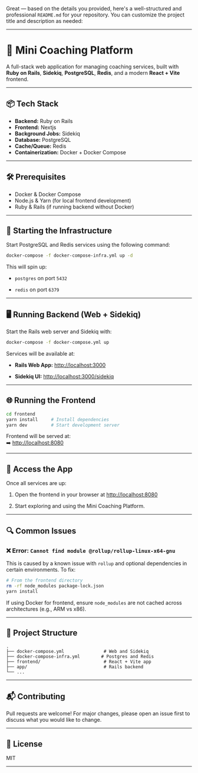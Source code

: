 Great — based on the details you provided, here's a well-structured and professional `README.md` for your repository. You can customize the project title and description as needed:

---

# 🚀 Mini Coaching Platform

A full-stack web application for managing coaching services, built with **Ruby on Rails**, **Sidekiq**, **PostgreSQL**, **Redis**, and a modern **React + Vite** frontend.

---

## 📦 Tech Stack

- **Backend:** Ruby on Rails
- **Frontend:** Nextjs
- **Background Jobs:** Sidekiq
- **Database:** PostgreSQL
- **Cache/Queue:** Redis
- **Containerization:** Docker + Docker Compose

---

## 🛠️ Prerequisites

- Docker & Docker Compose
- Node.js & Yarn (for local frontend development)
- Ruby & Rails (if running backend without Docker)

---

## 🐘 Starting the Infrastructure

Start PostgreSQL and Redis services using the following command:

```bash
docker-compose -f docker-compose-infra.yml up -d
````

This will spin up:

- `postgres` on port `5432`
    
- `redis` on port `6379`
    

---

## 🖥️ Running Backend (Web + Sidekiq)

Start the Rails web server and Sidekiq with:

```bash
docker-compose -f docker-compose.yml up
```

Services will be available at:

- **Rails Web App:** [http://localhost:3000](http://localhost:3000)
    
- **Sidekiq UI:** [http://localhost:3000/sidekiq](http://localhost:3000/sidekiq)
    

---

## 🌐 Running the Frontend

```bash
cd frontend
yarn install     # Install dependencies
yarn dev         # Start development server
```

Frontend will be served at:  
➡️ [http://localhost:8080](http://localhost:8080)

---

## 🧪 Access the App

Once all services are up:

1. Open the frontend in your browser at [http://localhost:8080](http://localhost:8080)
    
2. Start exploring and using the Mini Coaching Platform.
    

---

## 🔍 Common Issues

### ❌ Error: `Cannot find module @rollup/rollup-linux-x64-gnu`

This is caused by a known issue with `rollup` and optional dependencies in certain environments. To fix:

```bash
# From the frontend directory
rm -rf node_modules package-lock.json
yarn install
```

If using Docker for frontend, ensure `node_modules` are not cached across architectures (e.g., ARM vs x86).

---

## 📂 Project Structure

```
.
├── docker-compose.yml               # Web and Sidekiq
├── docker-compose-infra.yml        # Postgres and Redis
├── frontend/                        # React + Vite app
├── app/                             # Rails backend
└── ...
```

---

## 📬 Contributing

Pull requests are welcome! For major changes, please open an issue first to discuss what you would like to change.

---

## 📄 License

MIT

---